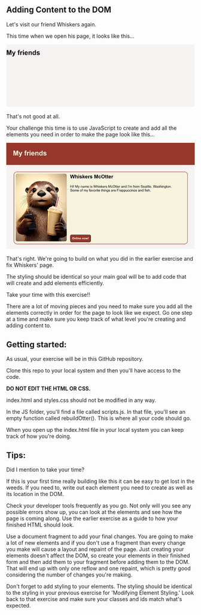 **Adding Content to the DOM**
---
Let's visit our friend Whiskers again.

This time when we open his page, it looks like this...

![No page for Whiskers](./images/no-whiskers.jpg)

That's not good at all. 

Your challenge this time is to use JavaScript to create and add all the elements you need in order to make the page look like this...

![Finished page for Whiskers](./images/styling_result.jpg)

That's right. We're going to build on what you did in the earlier exercise and fix Whiskers' page.

The styling should be identical so your main goal will be to add code that will create and add elements efficiently.

Take your time with this exercise!!

There are a lot of moving pieces and you need to make sure you add all the elements correctly in order for the page to look like we expect. Go one step at a time and make sure you keep track of what level you're creating and adding content to.

**Getting started:**
---
As usual, your exercise will be in this GitHub repository.

Clone this repo to your local system and then you'll have access to the code.

**DO NOT EDIT THE HTML OR CSS.**

index.html and styles.css should not be modified in any way.

In the JS folder, you'll find a file called scripts.js. In that file, you'll see an empty function called rebuildOtter().
This is where all your code should go.

When you open up the index.html file in your local system you can keep track of how you're doing.

**Tips:**
---
Did I mention to take your time?

If this is your first time really building like this it can be easy to get lost in the weeds. If you need to, write out each element you need to create as well as its location in the DOM.

Check your developer tools frequently as you go. Not only will you see any possible errors show up, you can look at the elements and see how the page is coming along. Use the earlier exercise as a guide to how your finished HTML should look.

Use a document fragment to add your final changes. You are going to make a lot of new elements and if you don't use a fragment than every change you make will cause a layout and repaint of the page. Just creating your elements doesn't affect the DOM, so create your elements in their finished form and then add them to your fragment before adding them to the DOM. That will end up with only one reflow and one repaint, which is pretty good considering the number of changes you're making.

Don't forget to add styling to your elements. The styling should be identical to the styling in your previous exercise for 'Modifying Element Styling.' Look back to that exercise and make sure your classes and ids match what's expected.